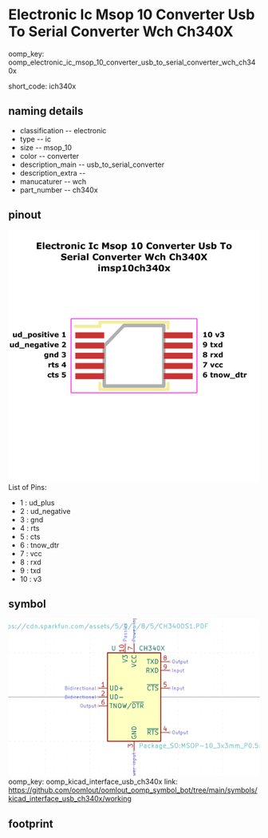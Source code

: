 # Electronic Ic Msop 10 Converter Usb To Serial Converter Wch Ch340X
oomp_key: oomp_electronic_ic_msop_10_converter_usb_to_serial_converter_wch_ch340x  

short_code: ich340x
## naming details
* classification -- electronic
* type -- ic
* size -- msop_10
* color -- converter
* description_main -- usb_to_serial_converter
* description_extra -- 
* manucaturer -- wch
* part_number -- ch340x
## pinout
![](working_pinout_600.png)
List of Pins:

* 1 : ud_plus
* 2 : ud_negative
* 3 : gnd
* 4 : rts
* 5 : cts
* 6 : tnow_dtr
* 7 : vcc
* 8 : rxd
* 9 : txd
* 10 : v3
## symbol

![](symbol/0/working/working_600.png)  
oomp_key: oomp_kicad_interface_usb_ch340x
link: https://github.com/oomlout/oomlout_oomp_symbol_bot/tree/main/symbols/kicad_interface_usb_ch340x/working


## footprint
